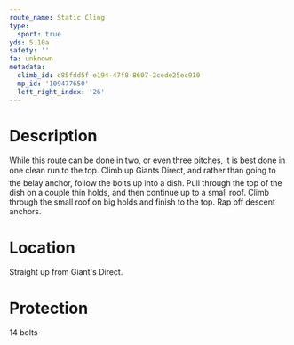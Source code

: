 ```yaml
---
route_name: Static Cling
type:
  sport: true
yds: 5.10a
safety: ''
fa: unknown
metadata:
  climb_id: d85fdd5f-e194-47f8-8607-2cede25ec910
  mp_id: '109477650'
  left_right_index: '26'
---
```

# Description
While this route can be done in two, or even three pitches, it is best done in one clean run to the top. Climb up Giants Direct, and rather than going to the belay anchor, follow the bolts up into a dish. Pull through the top of the dish on a couple thin holds, and then continue up to a small roof. Climb through the small roof on big holds and finish to the top. Rap off descent anchors.

# Location
Straight up from Giant's Direct.

# Protection
14 bolts
